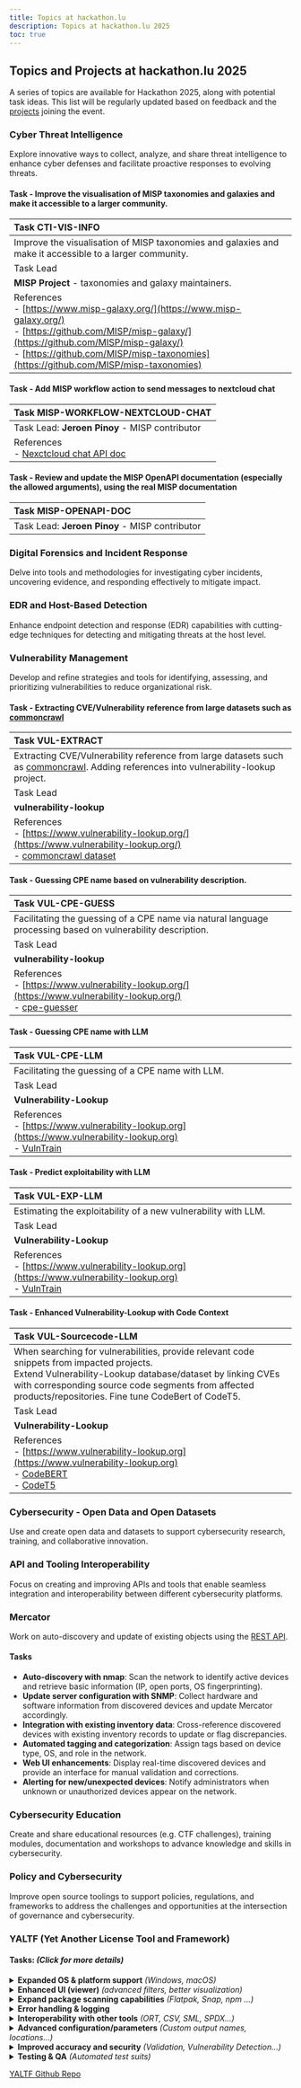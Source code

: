 ```yaml
---
title: Topics at hackathon.lu
description: Topics at hackathon.lu 2025
toc: true
---
```


## Topics and Projects at hackathon.lu 2025

A series of topics are available for Hackathon 2025, along with potential task ideas. This list will be regularly updated based on feedback and the [projects](/projects/) joining the event.

### Cyber Threat Intelligence

Explore innovative ways to collect, analyze, and share threat intelligence to enhance cyber defenses and facilitate proactive responses to evolving threats.

#### Task - Improve the visualisation of MISP taxonomies and galaxies and make it accessible to a larger community.

| Task CTI-VIS-INFO|
| :--|
|Improve the visualisation of MISP taxonomies and galaxies and make it accessible to a larger community.|
| Task Lead
 **MISP Project**  - taxonomies and galaxy maintainers.|
| References<br> - [https://www.misp-galaxy.org/](https://www.misp-galaxy.org/)<br>- [https://github.com/MISP/misp-galaxy/](https://github.com/MISP/misp-galaxy/)<br>- [https://github.com/MISP/misp-taxonomies](https://github.com/MISP/misp-taxonomies) | 

#### Task - Add MISP workflow action to send messages to nextcloud chat
| Task MISP-WORKFLOW-NEXTCLOUD-CHAT|
| :--|
| Task Lead: **Jeroen Pinoy**  - MISP contributor|
| References<br> - [Nexctcloud chat API doc](https://nextcloud-talk.readthedocs.io/en/latest/chat/) | 

#### Task - Review and update the MISP OpenAPI documentation (especially the allowed arguments), using the real MISP documentation
| Task MISP-OPENAPI-DOC|
| :--|
| Task Lead: **Jeroen Pinoy**  - MISP contributor|

### Digital Forensics and Incident Response

Delve into tools and methodologies for investigating cyber incidents, uncovering evidence, and responding effectively to mitigate impact.

### EDR and Host-Based Detection

Enhance endpoint detection and response (EDR) capabilities with cutting-edge techniques for detecting and mitigating threats at the host level.

### Vulnerability Management

Develop and refine strategies and tools for identifying, assessing, and prioritizing vulnerabilities to reduce organizational risk.

#### Task - Extracting CVE/Vulnerability reference from large datasets such as [commoncrawl](https://commoncrawl.org/)

| Task VUL-EXTRACT|
| :--|
| Extracting CVE/Vulnerability reference from large datasets such as [commoncrawl](https://commoncrawl.org/). Adding references into vulnerability-lookup project.|
| Task Lead
 **vulnerability-lookup**|
| References<br> - [https://www.vulnerability-lookup.org/](https://www.vulnerability-lookup.org/)<br>- [commoncrawl dataset](https://commoncrawl.org) |

#### Task - Guessing CPE name based on vulnerability description.

| Task VUL-CPE-GUESS|
| :--|
| Facilitating the guessing of a CPE name via natural language processing based on vulnerability description.|
| Task Lead
 **vulnerability-lookup**|
| References<br> - [https://www.vulnerability-lookup.org/](https://www.vulnerability-lookup.org/)<br>- [cpe-guesser](https://github.com/cve-search/cpe-guesser) |

#### Task - Guessing CPE name with LLM

| Task VUL-CPE-LLM|
| :--|
| Facilitating the guessing of a CPE name with LLM.|
| Task Lead
 **Vulnerability-Lookup**|
| References<br> - [https://www.vulnerability-lookup.org](https://www.vulnerability-lookup.org)<br>- [VulnTrain](https://github.com/vulnerability-lookup/VulnTrain) |

#### Task - Predict exploitability with LLM

| Task VUL-EXP-LLM|
| :--|
| Estimating the exploitability of a new vulnerability with LLM.|
| Task Lead
 **Vulnerability-Lookup**|
| References<br> - [https://www.vulnerability-lookup.org](https://www.vulnerability-lookup.org)<br>- [VulnTrain](https://github.com/vulnerability-lookup/VulnTrain) |

#### Task - Enhanced Vulnerability-Lookup with Code Context

| Task VUL-Sourcecode-LLM|
| :--|
| When searching for vulnerabilities, provide relevant code snippets from impacted projects.<br>Extend Vulnerability-Lookup database/dataset by linking CVEs with corresponding source code segments from affected products/repositories. Fine tune CodeBert of CodeT5.|
| Task Lead
 **Vulnerability-Lookup**|
| References<br> - [https://www.vulnerability-lookup.org](https://www.vulnerability-lookup.org)<br>- [CodeBERT](https://huggingface.co/microsoft/codebert-base)<br>- [CodeT5](https://huggingface.co/Salesforce/codet5-base) |


### Cybersecurity - Open Data and Open Datasets

Use and create open data and datasets to support cybersecurity research, training, and collaborative innovation.

### API and Tooling Interoperability

Focus on creating and improving APIs and tools that enable seamless integration and interoperability between different cybersecurity platforms.

### Mercator  

Work on auto-discovery and update of existing objects using the [REST API](https://dbarzin.github.io/mercator/api/).

#### Tasks  

- **Auto-discovery with nmap**: Scan the network to identify active devices and retrieve basic information (IP, open ports, OS fingerprinting).  
- **Update server configuration with SNMP**: Collect hardware and software information from discovered devices and update Mercator accordingly.  
- **Integration with existing inventory data**: Cross-reference discovered devices with existing inventory records to update or flag discrepancies.  
- **Automated tagging and categorization**: Assign tags based on device type, OS, and role in the network.  
- **Web UI enhancements**: Display real-time discovered devices and provide an interface for manual validation and corrections.  
- **Alerting for new/unexpected devices**: Notify administrators when unknown or unauthorized devices appear on the network.  

### Cybersecurity Education

Create and share educational resources (e.g. CTF challenges), training modules, documentation and workshops to advance knowledge and skills in cybersecurity.

### Policy and Cybersecurity
Improve open source toolings to support policies, regulations, and frameworks to address the challenges and opportunities at the intersection of governance and cybersecurity.

### YALTF (Yet Another License Tool and Framework)
#### Tasks: ***(Click for more details)***
<details>
    <summary>
    <b>Expanded OS & platform support</b> <i>(Windows, macOS)</i>
    </summary>

- Extend linux support: Extend support to further Linux distributions, particularly Debian and its derivatives that are most used. Explore compressing license data for efficient scanning (additional feat)
- Windows (SSH-Based): Enable scanning of software on Windows systems accessible via SSH.
- Windows (native): Implement native scanning on Windows using the WinRM protocol.
- macOS support: Extend scanning to macOS, including Homebrew-managed packages.
- Docker compatibility:Support scanning of Docker images to detect license and security issues.
</details>

<details>
    <summary>
    <b>Enhanced UI (viewer)</b> <i>(advanced filters, better visualization)</i>
    </summary>

- Redesign the UI with modern web technologies for a better user experience.
- Introduce advanced filtering, classification, and compliance-checking features.
- Display scan summaries and elegantly visualize composite license structures.
</details>

<details>
    <summary>
    <b>Expand package scanning capabilities</b> <i>(Flatpak, Snap, npm ...)</i>
    </summary>

- Scan software installed via distribution-independent package managers (e.g., Flatpak, Snap).
- Support CLI-based application package managers (e.g., Go modules, npm) for deeper license analysis.
</details>


<details>
    <summary>
    <b>Error handling & logging</b>
    </summary>

- Improve logging with detailed and actionable diagnostic messages.
- Display errors and warnings directly in the scan report for better visibility.
</details>

<details>
    <summary>
    <b>Interoperability with other tools</b> <i>(ORT, CSV, SML, SPDX...)</i>
    </summary>

- Enable integration with existing license scanners. Provide outputs compatible with industry-standard tools like ORT for seamless report generation.
- Support additional output formats, including CSV, XML, SPDX, and more, alongside the existing JSON.
</details>

<details>
    <summary>
    <b>Advanced configuration/parameters</b> <i>(Custom output names, locations...)</i>
    </summary>

- Expand configuration settings to allow custom output directories, report names, and other preferences.
</details>

<details>
    <summary>
    <b>Improved accuracy and security</b> <i>(Validation, Vulnerability Detection...)</i>
    </summary>

- License data validation: Cross-check scan results against online sources to ensure completeness and detect outdated or missing license information.
- Vulnerability detection: Identify known vulnerabilities (CVEs) in scanned software by referencing security databases. Potentially leveraging lookup service from CIRCL.
- Weak or insecure configuration detection: Analyze server, database, and software configurations for security misconfigurations that could lead to potential exploits.
</details>

<details>
    <summary>
    <b>Testing & QA</b> <i>(Automated test suits)</i>
    </summary>

- Develop automated test suites for YALTF to ensure accuracy, reliability, and robustness.
</details>

[YALTF Github Repo](https://github.com/yaltf/yaltf)
